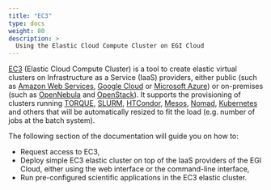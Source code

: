 ```yaml
---
title: "EC3"
type: docs
weight: 80
description: >
  Using the Elastic Cloud Compute Cluster on EGI Cloud
---
```


[EC3](http://servproject.i3m.upv.es/ec3/) (Elastic Cloud Compute Cluster) is a
tool to create elastic virtual clusters on Infrastructure as a Service
(IaaS) providers, either public (such as [Amazon Web Services](https://aws.amazon.com/), 
[Google Cloud](http://cloud.google.com/) or [Microsoft Azure](http://azure.microsoft.com/)) 
or on-premises (such as [OpenNebula](http://www.opennebula.org/) and 
[OpenStack](http://www.openstack.org/)).
It supports the provisioning of clusters running
[TORQUE](http://www.adaptivecomputing.com/products/open-source/torque),
[SLURM](http://slurm.schedmd.com/), [HTCondor](https://research.cs.wisc.edu/htcondor/), 
[Mesos](http://mesos.apache.org/), [Nomad](https://www.nomadproject.io/), 
[Kubernetes](https://kubernetes.io/) and others that will be
automatically resized to fit the load (e.g. number of jobs at the batch system).

The following section of the documentation will guide you on how to:

- Request access to EC3,
- Deploy simple EC3 elastic cluster on top of the IaaS providers of the EGI Cloud,
  either using the web interface or the command-line interface,
- Run pre-configured scientific applications in the EC3 elastic cluster.
